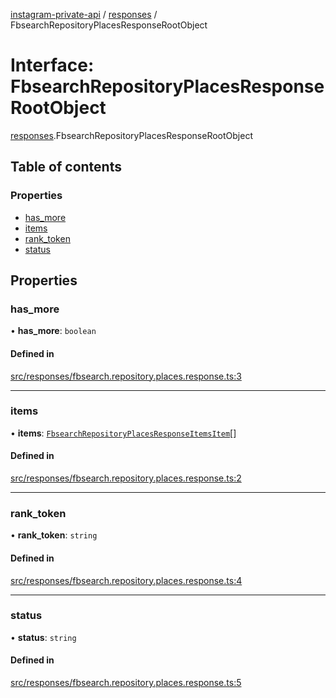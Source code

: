 [instagram-private-api](../../README.md) / [responses](../../modules/responses.md) / FbsearchRepositoryPlacesResponseRootObject

# Interface: FbsearchRepositoryPlacesResponseRootObject

[responses](../../modules/responses.md).FbsearchRepositoryPlacesResponseRootObject

## Table of contents

### Properties

- [has\_more](FbsearchRepositoryPlacesResponseRootObject.md#has_more)
- [items](FbsearchRepositoryPlacesResponseRootObject.md#items)
- [rank\_token](FbsearchRepositoryPlacesResponseRootObject.md#rank_token)
- [status](FbsearchRepositoryPlacesResponseRootObject.md#status)

## Properties

### has\_more

• **has\_more**: `boolean`

#### Defined in

[src/responses/fbsearch.repository.places.response.ts:3](https://github.com/Nerixyz/instagram-private-api/blob/b3351b9/src/responses/fbsearch.repository.places.response.ts#L3)

___

### items

• **items**: [`FbsearchRepositoryPlacesResponseItemsItem`](FbsearchRepositoryPlacesResponseItemsItem.md)[]

#### Defined in

[src/responses/fbsearch.repository.places.response.ts:2](https://github.com/Nerixyz/instagram-private-api/blob/b3351b9/src/responses/fbsearch.repository.places.response.ts#L2)

___

### rank\_token

• **rank\_token**: `string`

#### Defined in

[src/responses/fbsearch.repository.places.response.ts:4](https://github.com/Nerixyz/instagram-private-api/blob/b3351b9/src/responses/fbsearch.repository.places.response.ts#L4)

___

### status

• **status**: `string`

#### Defined in

[src/responses/fbsearch.repository.places.response.ts:5](https://github.com/Nerixyz/instagram-private-api/blob/b3351b9/src/responses/fbsearch.repository.places.response.ts#L5)
